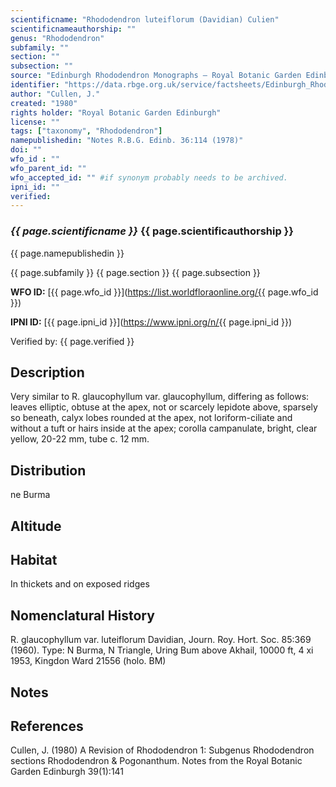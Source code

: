 ```yaml
---
scientificname: "Rhododendron luteiflorum (Davidian) Culien"
scientificnameauthorship: ""
genus: "Rhododendron"
subfamily: ""
section: ""
subsection: ""
source: "Edinburgh Rhododendron Monographs – Royal Botanic Garden Edinburgh"
identifier: "https://data.rbge.org.uk/service/factsheets/Edinburgh_Rhododendron_Monographs.xhtml"
author: "Cullen, J."
created: "1980"
rights holder: "Royal Botanic Garden Edinburgh"
license: ""
tags: ["taxonomy", "Rhododendron"]
namepublishedin: "Notes R.B.G. Edinb. 36:114 (1978)"
doi: ""
wfo_id : ""
wfo_parent_id: ""
wfo_accepted_id: "" #if synonym probably needs to be archived.                      
ipni_id: ""
verified:
---
```

### _{{ page.scientificname }}_ {{ page.scientificauthorship }}
 {{ page.namepublishedin }}

{{ page.subfamily }} {{ page.section }} {{ page.subsection }}

**WFO ID:** [{{ page.wfo_id }}](https://list.worldfloraonline.org/{{ page.wfo_id }})

**IPNI ID:** [{{ page.ipni_id }}](https://www.ipni.org/n/{{ page.ipni_id }})

Verified by: {{ page.verified }}



## Description
Very similar to R. glaucophyllum var. glaucophyllum, differing as follows: leaves elliptic, obtuse at the apex, not or scarcely lepidote above, sparsely so beneath, calyx lobes rounded at the apex, not loriform-ciliate and without a tuft or hairs inside at the apex; corolla campanulate, bright, clear yellow, 20-22 mm, tube c. 12 mm.

## Distribution
ne Burma

## Altitude


## Habitat
In thickets and on exposed ridges

## Nomenclatural History
R. glaucophyllum var. luteiflorum Davidian, Journ. Roy. Hort. Soc. 85:369 (1960). Type: N Burma, N Triangle, Uring Bum above Akhail, 10000 ft, 4 xi 1953, Kingdon Ward 21556 (holo. BM)
                       
## Notes


## References

Cullen, J. (1980) A Revision of Rhododendron 1: Subgenus Rhododendron sections Rhododendron & Pogonanthum. Notes from the Royal Botanic Garden Edinburgh 39(1):141
